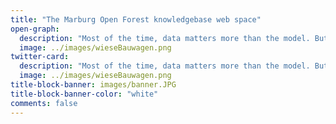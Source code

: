 ```yaml
---
title: "The Marburg Open Forest knowledgebase web space"
open-graph:
  description: "Most of the time, data matters more than the model. But what is reality without model?"
  image: ../images/wieseBauwagen.png
twitter-card:
  description: "Most of the time, data matters more than the model. But what is reality without model?"
  image: ../images/wieseBauwagen.png
title-block-banner: images/banner.JPG
title-block-banner-color: "white"
comments: false
---
```


<style>
.container {
background-image: url(images/DJI_0127.JPG);
width: 850px;
height: 600px;
background-size: contain;
background-repeat: no-repeat;

}
</style>


<div class="container"> </div>

